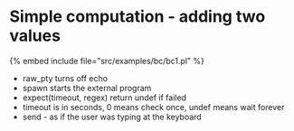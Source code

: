 # Simple computation - adding two values


{% embed include file="src/examples/bc/bc1.pl" %}

* raw_pty turns off echo
* spawn starts the external program
* expect(timeout, regex) return undef if failed
* timeout is in seconds, 0 means check once, undef means wait forever
* send - as if the user was typing at the keyboard


